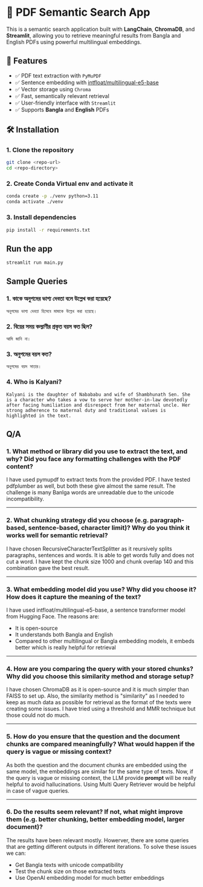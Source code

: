 # 📄 PDF Semantic Search App

This is a semantic search application built with **LangChain**, **ChromaDB**, and **Streamlit**, allowing you to retrieve meaningful results from Bangla and English PDFs using powerful multilingual embeddings.


## 🚀 Features

- ✅ PDF text extraction with `PyMuPDF`
- ✅ Sentence embedding with [intfloat/multilingual-e5-base](https://huggingface.co/intfloat/multilingual-e5-base)
- ✅ Vector storage using `Chroma`
- ✅ Fast, semantically relevant retrieval
- ✅ User-friendly interface with `Streamlit`
- ✅ Supports **Bangla** and **English** PDFs


## 🛠️ Installation

### 1. Clone the repository

```bash
git clone <repo-url>
cd <repo-directory>  
```

### 2. Create Conda Virtual env and activate it
```bash
conda create -p ./venv python=3.11
conda activate ./venv
```

### 3. Install dependencies
```bash
pip install -r requirements.txt
```

## Run the app
```bash
streamlit run main.py
```

## Sample Queries
### 1. কাকে অনুপমের ভাগ্য দেবতা বলে উল্লেখ করা হয়েছে?
```
অনুপমের ভাগ্য দেবতা হিসেবে মামাকে উল্লেখ করা হয়েছে।
```
### 2. বিয়ের সময় কল্যাণীর প্রকৃত বয়স কত ছিল?
```
আমি জানি না।
```
### 3. অনুপমের বয়স কত?
```
অনুপমের বয়স সাতার।
```
### 4. Who is Kalyani?
```
Kalyani is the daughter of Nabababu and wife of Shambhunath Sen. She is a character who takes a vow to serve her mother-in-law devotedly after facing humiliation and disrespect from her maternal uncle. Her strong adherence to maternal duty and traditional values is highlighted in the text.
```

## Q/A
### 1. What method or library did you use to extract the text, and why? Did you face any formatting challenges with the PDF content?
I have used pymupdf to extract texts from the provided PDF. I have tested pdfplumber as well, but both these give almost the same result. The challenge is many Banlga words are unreadable due to the unicode incompatibility.

---

### 2. What chunking strategy did you choose (e.g. paragraph-based, sentence-based, character limit)? Why do you think it works well for semantic retrieval?
I have chosen RecursiveCharacterTextSplitter as it reursively splits paragraphs, sentences and words. It is able to get words fully and does not cut a word. I have kept the chunk size 1000 and chunk overlap 140 and this combination gave the best result.

---

### 3. What embedding model did you use? Why did you choose it? How does it capture the meaning of the text?
I have used intfloat/multilingual-e5-base, a sentence transformer model from Hugging Face. The reasons are:
- It is open-source
- It understands both Bangla and English
- Compared to other multilingual or Bangla embedding models, it embeds better which is really helpful for retrieval

---
### 4. How are you comparing the query with your stored chunks? Why did you choose this similarity method and storage setup?
I have chosen ChromaDB as it is open-source and it is much simpler than FAISS to set up. Also, the similarity method is "similarity" as I needed to keep as much data as possible for retrieval as the format of the texts were creating some issues. I have tried using a threshold and MMR technique but those could not do much.

---
### 5. How do you ensure that the question and the document chunks are compared meaningfully? What would happen if the query is vague or missing context?
As both the question and the document chunks are embedded using the same model, the embeddings are similar for the same type of texts. Now, if the query is vague or missing context, the LLM provide **prompt** will be really helpful to avoid hallucinations. Using Multi Query Retriever would be helpful in case of vague queries.

---
### 6. Do the results seem relevant? If not, what might improve them (e.g. better chunking, better embedding model, larger document)?
The results have been relevant mostly. Howerver, there are some queries that are getting different outputs in different iterations. To solve these issues we can:  
- Get Bangla texts with unicode compatibility
- Test the chunk size on those extracted texts
- Use OpenAI embedding model for much better embeddings